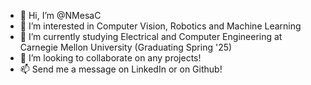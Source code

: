 - 👋 Hi, I’m @NMesaC
- 👀 I’m interested in Computer Vision, Robotics and Machine Learning
- 🌱 I’m currently studying Electrical and Computer Engineering at Carnegie Mellon University (Graduating Spring '25)
- 💞️ I’m looking to collaborate on any projects!
- 📫 Send me a message on LinkedIn or on Github!

<!---
NMesaC/NMesaC is a ✨ special ✨ repository because its `README.md` (this file) appears on your GitHub profile.
You can click the Preview link to take a look at your changes.
--->
